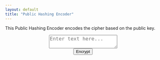 ```yaml
---
layout: default
title: "Public Hashing Encoder"
---
```


This Public Hashing Encoder encodes the cipher based on the public key.

<div style="text-align: center">
    <textarea id="inputBox" placeholder="Enter text here..." style="font-size: 16px"></textarea><br>
    <button onclick="handleEncrypt()" id="enc">Encrypt</button>
    <br>
    <br>
    <h2 id="output1"></h2>
    <h2 id="output2"></h2>
</div>

<script>
    function handleEncrypt() {
        const input = document.getElementById('inputBox').value;

        if (!input.trim()) {
            document.getElementById('output1').textContent = "Please enter text.";
            return;
        }

        try {
            const encryptedText = hashDeterministically(input);
            const encryptedText2 = stringToHash(input);
            document.getElementById('output1').textContent = encryptedText;
            document.getElementById('output2').textContent = encryptedText2;
        } catch (err) {
            console.error("Encryption failed:", err);
            document.getElementById('output1').textContent = "Encryption error.";
        }
    }
</script>